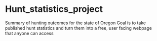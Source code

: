 # Hunt_statistics_project
Summary of hunting outcomes for the state of Oregon
Goal is to take published hunt statistics and turn them into a free, user facing webpage that anyone can access
